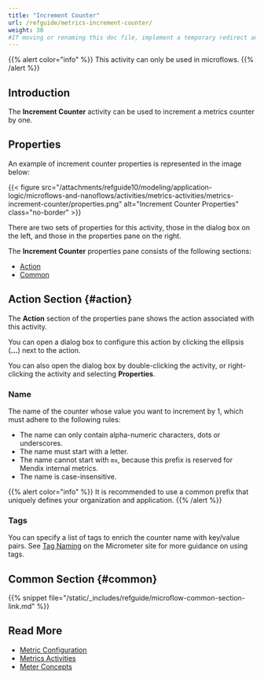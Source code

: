 ```yaml
---
title: "Increment Counter"
url: /refguide/metrics-increment-counter/
weight: 30
#If moving or renaming this doc file, implement a temporary redirect and let the respective team know they should update the URL in the product. See Mapping to Products for more details.
---
```


{{% alert color="info" %}}
This activity can only be used in microflows.
{{% /alert %}}

## Introduction

The **Increment Counter** activity can be used to increment a metrics counter by one.

## Properties

An example of increment counter properties is represented in the image below:

{{< figure src="/attachments/refguide10/modeling/application-logic/microflows-and-nanoflows/activities/metrics-activities/metrics-increment-counter/properties.png" alt="Increment Counter Properties" class="no-border" >}}

There are two sets of properties for this activity, those in the dialog box on the left, and those in the properties pane on the right.

The **Increment Counter** properties pane consists of the following sections:

* [Action](#action)
* [Common](#common)

## Action Section {#action}

The **Action** section of the properties pane shows the action associated with this activity.

You can open a dialog box to configure this action by clicking the ellipsis (**…**) next to the action.

You can also open the dialog box by double-clicking the activity, or right-clicking the activity and selecting **Properties**.

### Name

The name of the counter whose value you want to increment by 1, which must adhere to the following rules:

* The name can only contain alpha-numeric characters, dots or underscores.
* The name must start with a letter.
* The name cannot start with `mx`, because this prefix is reserved for Mendix internal metrics.
* The name is case-insensitive.

{{% alert color="info" %}}
It is recommended to use a common prefix that uniquely defines your organization and application.
{{% /alert %}}

### Tags

You can specify a list of tags to enrich the counter name with key/value pairs. See [Tag Naming](https://micrometer.io/docs/concepts#_tag_naming) on the Micrometer site for more guidance on using tags.

## Common Section {#common}

{{% snippet file="/static/_includes/refguide/microflow-common-section-link.md" %}}

## Read More

* [Metric Configuration](/refguide/metrics/)
* [Metrics Activities](/refguide/metrics-activities/)
* [Meter Concepts](https://micrometer.io/docs/concepts)
